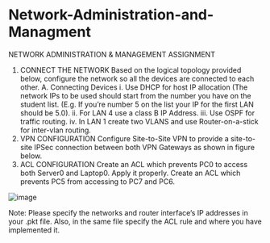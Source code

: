 # Network-Administration-and-Managment
NETWORK ADMINISTRATION & 
MANAGEMENT ASSIGNMENT
1. CONNECT THE NETWORK
Based on the logical topology provided below, configure the network so all the devices 
are connected to each other.
A. Connecting Devices
i. Use DHCP for host IP allocation (The network IPs to be used should start from
the number you have on the student list. (E.g. If you’re number 5 on the list your 
IP for the first LAN should be 5.0). 
ii. For LAN 4 use a class B IP Address.
iii. Use OSPF for traffic routing.
iv. In LAN 1 create two VLANS and use Router-on-a-stick for inter-vlan routing.
2. VPN CONFIGURATION
Configure Site-to-Site VPN to provide a site-to-site IPSec connection between both VPN 
Gateways as shown in figure below. 
3. ACL CONFIGURATION
Create an ACL which prevents PC0 to access both Server0 and Laptop0. Apply it 
properly.
Create an ACL which prevents PC5 from accessing to PC7 and PC6.

![image](https://github.com/DanjaBali/Network-Administration-and-Managment/assets/48566297/5646f781-5eaf-4317-832e-c05695fdfbe2)

Note: Please specify the networks and router interface’s IP addresses in your .pkt file. 
Also, in the same file specify the ACL rule and where you have implemented it.
